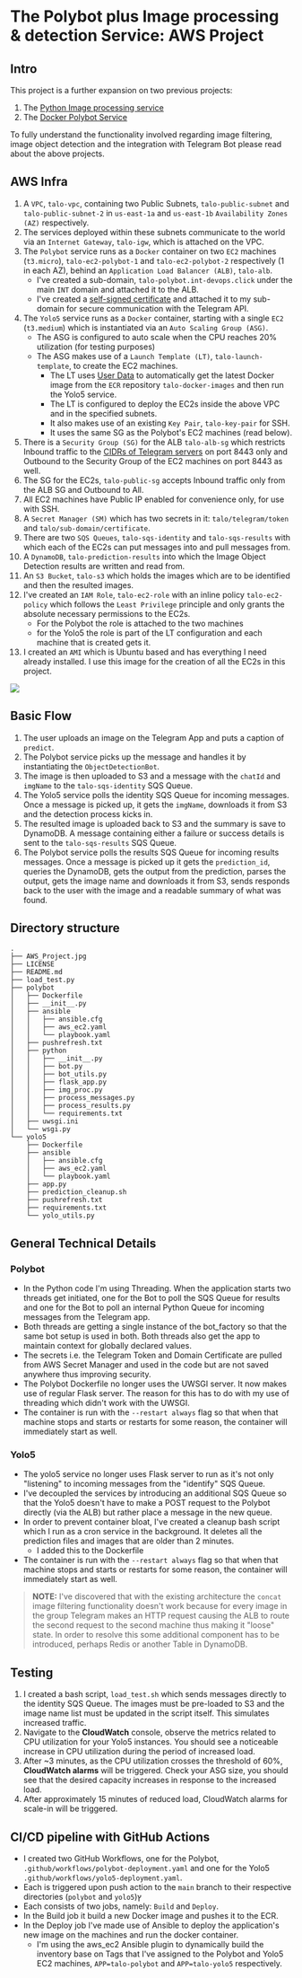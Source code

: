 # The Polybot plus Image processing & detection Service: AWS Project

## Intro

This project is a further expansion on two previous projects:
1. The <a href="https://github.com/talorlik/ImageProcessingService" title="Python Image processing service" target="_blank">Python Image processing service</a>
2. The <a href="https://github.com/talorlik/DockerProject" title="Docker Polybot Service" target="_blank">Docker Polybot Service</a>

To fully understand the functionality involved regarding image filtering, image object detection and the integration with Telegram Bot please read about the above projects.

## AWS Infra

1. A `VPC`, `talo-vpc`, containing two Public Subnets, `talo-public-subnet` and `talo-public-subnet-2` in `us-east-1a` and `us-east-1b` `Availability Zones (AZ)` respectively.
2. The services deployed within these subnets communicate to the world via an `Internet Gateway`, `talo-igw`, which is attached on the VPC.
3. The `Polybot` service runs as a `Docker` container on two `EC2` machines (`t3.micro`), `talo-ec2-polybot-1` and `talo-ec2-polybot-2` respectively (1 in each AZ), behind an `Application Load Balancer (ALB)`, `talo-alb`.
    - I've created a sub-domain, `talo-polybot.int-devops.click` under the main `INT` domain and attached it to the ALB.
    - I've created a <a href="https://core.telegram.org/bots/webhooks#a-self-signed-certificate" title="self-signed certificate" target="_blank">self-signed certificate</a> and attached it to my sub-domain for secure communication with the Telegram API.
4. The `Yolo5` service runs as a `Docker` container, starting with a single `EC2` (`t3.medium`) which is instantiated via an `Auto Scaling Group (ASG)`.
    - The ASG is configured to auto scale when the CPU reaches 20% utilization (for testing purposes)
    - The ASG makes use of a `Launch Template (LT)`, `talo-launch-template`, to create the EC2 machines.
      - The LT uses <a href="https://docs.aws.amazon.com/AWSEC2/latest/UserGuide/user-data.html" title="User Data" target="_blank">User Data</a> to automatically get the latest Docker image from the `ECR` repository `talo-docker-images` and then run the Yolo5 service.
      - The LT is configured to deploy the EC2s inside the above VPC and in the specified subnets.
      - It also makes use of an existing `Key Pair`, `talo-key-pair` for SSH.
      - It uses the same SG as the Polybot's EC2 machines (read below).
5. There is a `Security Group (SG)` for the ALB `talo-alb-sg` which restricts Inbound traffic to the <a href="https://core.telegram.org/bots/webhooks" title="CIDRs of Telegram servers" target="_blank">CIDRs of Telegram servers</a> on port 8443 only and Outbound to the Security Group of the EC2 machines on port 8443 as well.
6. The SG for the EC2s, `talo-public-sg` accepts Inbound traffic only from the ALB SG and Outbound to All.
7. All EC2 machines have Public IP enabled for convenience only, for use with SSH.
8. A `Secret Manager (SM)` which has two secrets in it: `talo/telegram/token` and `talo/sub-domain/certificate`.
9. There are two `SQS Queues`, `talo-sqs-identity` and `talo-sqs-results` with which each of the EC2s can put messages into and pull messages from.
10. A `DynamoDB`, `talo-prediction-results` into which the Image Object Detection results are written and read from.
11. An `S3 Bucket`, `talo-s3` which holds the images which are to be identified and then the resulted images.
12. I've created an `IAM Role`, `talo-ec2-role` with an inline policy `talo-ec2-policy` which follows the `Least Privilege` principle and only grants the absolute necessary permissions to the EC2s.
    - For the Polybot the role is attached to the two machines
    - for the Yolo5 the role is part of the LT configuration and each machine that is created gets it.
13. I created an `AMI` which is Ubuntu based and has everything I need already installed. I use this image for the creation of all the EC2s in this project.

![][architecture]

## Basic Flow

1. The user uploads an image on the Telegram App and puts a caption of `predict`.
2. The Polybot service picks up the message and handles it by instantiating the `ObjectDetectionBot`.
3. The image is then uploaded to S3 and a message with the `chatId` and `imgName` to the `talo-sqs-identity` SQS Queue.
4. The Yolo5 service polls the identity SQS Queue for incoming messages. Once a message is picked up, it gets the `imgName`, downloads it from S3 and the detection process kicks in.
5. The resulted image is uploaded back to S3 and the summary is save to DynamoDB. A message containing either a failure or success details is sent to the `talo-sqs-results` SQS Queue.
6. The Polybot service polls the results SQS Queue for incoming results messages. Once a message is picked up it gets the `prediction_id`, queries the DynamoDB, gets the output from the prediction, parses the output, gets the image name and downloads it from S3, sends responds back to the user with the image and a readable summary of what was found.

## Directory structure

```console
.
├── AWS_Project.jpg
├── LICENSE
├── README.md
├── load_test.py
├── polybot
│   ├── Dockerfile
│   ├── __init__.py
│   ├── ansible
│   │   ├── ansible.cfg
│   │   ├── aws_ec2.yaml
│   │   └── playbook.yaml
│   ├── pushrefresh.txt
│   ├── python
│   │   ├── __init__.py
│   │   ├── bot.py
│   │   ├── bot_utils.py
│   │   ├── flask_app.py
│   │   ├── img_proc.py
│   │   ├── process_messages.py
│   │   ├── process_results.py
│   │   └── requirements.txt
│   ├── uwsgi.ini
│   └── wsgi.py
└── yolo5
    ├── Dockerfile
    ├── ansible
    │   ├── ansible.cfg
    │   ├── aws_ec2.yaml
    │   └── playbook.yaml
    ├── app.py
    ├── prediction_cleanup.sh
    ├── pushrefresh.txt
    ├── requirements.txt
    └── yolo_utils.py
```

## General Technical Details

### Polybot

* In the Python code I'm using Threading. When the application starts two threads get initiated, one for the Bot to poll the SQS Queue for results and one for the Bot to poll an internal Python Queue for incoming messages from the Telegram app.
* Both threads are getting a single instance of the bot_factory so that the same bot setup is used in both. Both threads also get the app to maintain context for globally declared values.
* The secrets i.e. the Telegram Token and Domain Certificate are pulled from AWS Secret Manager and used in the code but are not saved anywhere thus improving security.
* The Polybot Dockerfile no longer uses the UWSGI server. It now makes use of regular Flask server. The reason for this has to do with my use of threading which didn't work with the UWSGI.
* The container is run with the `--restart always` flag so that when that machine stops and starts or restarts for some reason, the container will immediately start as well.

### Yolo5

* The yolo5 service no longer uses Flask server to run as it's not only "listening" to incoming messages from the "identify" SQS Queue.
* I've decoupled the services by introducing an additional SQS Queue so that the Yolo5 doesn't have to make a POST request to the Polybot directly (via the ALB) but rather place a message in the new queue.
* In order to prevent container bloat, I've created a cleanup bash script which I run as a cron service in the background. It deletes all the prediction files and images that are older than 2 minutes.
  - I added this to the Dockerfile
* The container is run with the `--restart always` flag so that when that machine stops and starts or restarts for some reason, the container will immediately start as well.

> **NOTE:** I've discovered that with the existing architecture the `concat` image filtering functionality doesn't work because for every image in the group Telegram makes an HTTP request causing the ALB to route the second request to the second machine thus making it "loose" state.
> In order to resolve this some additional component has to be introduced, perhaps Redis or another Table in DynamoDB.

## Testing

1. I created a bash script, `load_test.sh` which sends messages directly to the identity SQS Queue. The images must be pre-loaded to S3 and the image name list must be updated in the script itself. This simulates increased traffic.
2. Navigate to the **CloudWatch** console, observe the metrics related to CPU utilization for your Yolo5 instances. You should see a noticeable increase in CPU utilization during the period of increased load.
3. After ~3 minutes, as the CPU utilization crosses the threshold of 60%, **CloudWatch alarms** will be triggered.
   Check your ASG size, you should see that the desired capacity increases in response to the increased load.
4. After approximately 15 minutes of reduced load, CloudWatch alarms for scale-in will be triggered.

## CI/CD pipeline with GitHub Actions

* I created two GitHub Workflows, one for the Polybot, `.github/workflows/polybot-deployment.yaml` and one for the Yolo5 `.github/workflows/yolo5-deployment.yaml`.
* Each is triggered upon push action to the `main` branch to their respective directories (`polybot` and `yolo5`)ץ
* Each consists of two jobs, namely: `Build` and `Deploy`.
* In the Build job it build a new Docker image and pushes it to the ECR.
* In the Deploy job I've made use of Ansible to deploy the application's new image on the machines and run the docker container.
  - I'm using the aws_ec2 Ansible plugin to dynamically build the inventory base on Tags that I've assigned to the Polybot and Yolo5 EC2 machines, `APP=talo-polybot` and `APP=talo-yolo5` respectively.


[architecture]: https://github.com/talorlik/INTPolybotServiceAWS/blob/main/AWS_Project.jpg
